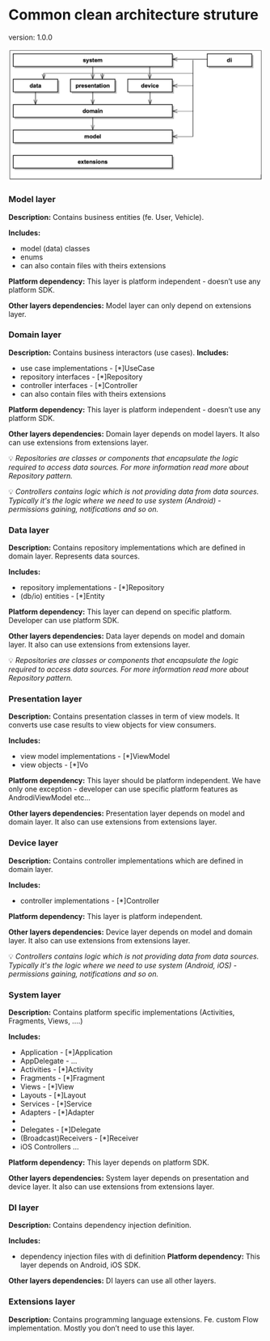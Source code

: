 # Common clean architecture struture
version: 1.0.0

![Screenshot](img/clean_common_archtieture_diagram.png)

### Model layer
**Description:** Contains business entities (fe. User, Vehicle).

**Includes:** 
 - model (data) classes
 - enums
 - can also contain files with theirs extensions
  
**Platform dependency:** This layer is platform independent - doesn’t use any platform SDK. 

**Other layers dependencies:** Model layer can only depend on extensions layer.

### Domain layer
**Description:** Contains business interactors (use cases).
**Includes:**

 - use case implementations - [*]UseCase 
 - repository interfaces - [*]Repository 
 - controller interfaces - [*]Controller
 - can also contain files with theirs extensions


**Platform dependency:** This layer is platform independent - doesn’t use any platform SDK. 

**Other layers dependencies:** Domain layer depends on model layers. It also can use extensions from extensions layer.

💡 *Repositories are classes or components that encapsulate the logic required to access data sources. For more information read more about Repository pattern.*

💡 *Controllers contains logic which is not providing data from data sources. Typically it's the logic where we need to use system (Android) - permissions gaining, notifications and so on.*

### Data layer
**Description:** Contains repository implementations which are defined in domain layer. Represents data sources.

**Includes:** 
 - repository implementations - [*]Repository 
 - (db/io) entities - [*]Entity


**Platform dependency:** This layer can depend on specific platform. Developer can use platform SDK.

**Other layers dependencies:** Data layer depends on model and domain layer. It also can use extensions from extensions layer.

💡 *Repositories are classes or components that encapsulate the logic required to access data sources. For more information read more about Repository pattern.*

### Presentation layer
**Description:** Contains presentation classes in term of view models. It converts use case results to view objects for view consumers. 

**Includes:**
 - view model implementations - [*]ViewModel 
 - view objects - [*]Vo


**Platform dependency:** This layer should be platform independent. We have only one exception - developer can use specific platform features as AndrodiViewModel etc... 

**Other layers dependencies:** Presentation layer depends on model and domain layer. It also can use extensions from extensions layer.

### Device layer
**Description:** Contains controller implementations which are defined in domain layer. 

**Includes:**
 - controller implementations - [*]Controller


**Platform dependency:** This layer is platform independent.

**Other layers dependencies:** Device layer depends on model and domain layer. It also can use extensions from extensions layer.

💡 *Controllers contains logic which is not providing data from data sources. Typically it's the logic where we need to use system (Android, iOS) - permissions gaining, notifications and so on.*


### System layer
**Description:** Contains platform specific implementations (Activities, Fragments, Views, ....) 

**Includes:**
 - Application - [*]Application 
 - AppDelegate - ...
 - Activities - [*]Activity 
 - Fragments - [*]Fragment 
 - Views - [*]View
 - Layouts - [*]Layout
 - Services - [*]Service
 - Adapters - [*]Adapter
 - 
 - Delegates - [*]Delegate 
 - (Broadcast)Receivers - [*]Receiver
 - iOS Controllers ...


**Platform dependency:** This layer depends on platform SDK.

**Other layers dependencies:** System layer depends on presentation and device layer. It also can use extensions from extensions layer.

### DI layer
**Description:** Contains dependency injection definition.

**Includes:**
 - dependency injection files with di definition
**Platform dependency:** This layer depends on Android, iOS SDK. 

**Other layers dependencies:** DI layers can use all other layers.

### Extensions layer
**Description:** Contains programming language extensions. Fe. custom Flow implementation. Mostly you don’t need to use this layer.
